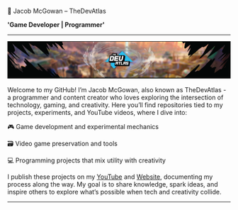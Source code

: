 👾 Jacob McGowan – TheDevAtlas

**'Game Developer | Programmer'**

---

!["Banner"](/photos/banner.png)

Welcome to my GitHub! I’m Jacob McGowan, also known as TheDevAtlas - a programmer and content creator who loves exploring the intersection of technology, gaming, and creativity. Here you’ll find repositories tied to my projects, experiments, and YouTube videos, where I dive into:

🎮 Game development and experimental mechanics

🗃️ Video game preservation and tools

💻 Programming projects that mix utility with creativity

I publish these projects on my [YouTube](https://www.youtube.com/@thedevatlas) and [Website](https://www.thedevatlas.com/), documenting my process along the way. My goal is to share knowledge, spark ideas, and inspire others to explore what’s possible when tech and creativity collide.

---
